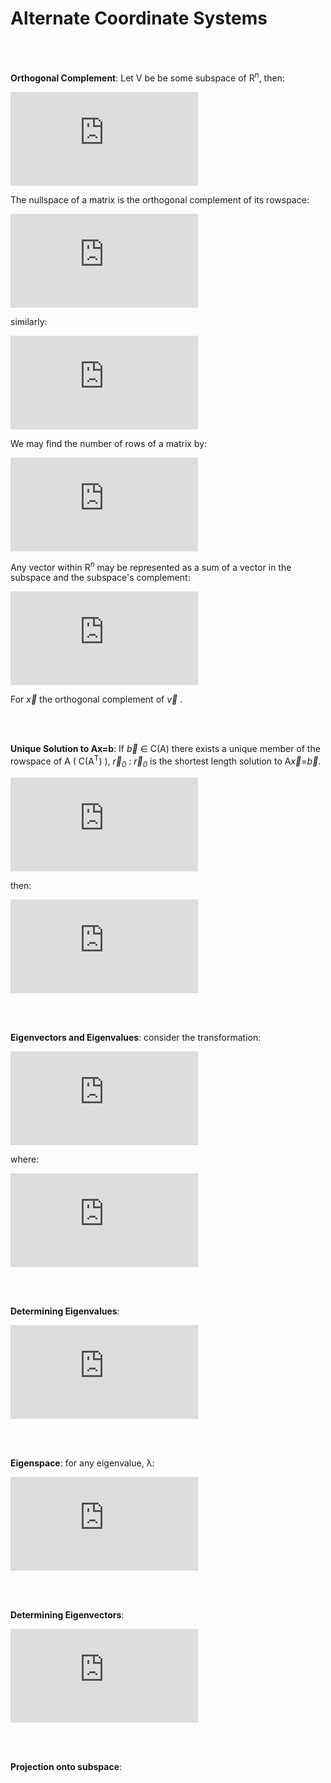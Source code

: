 <h1>Alternate Coordinate Systems</h1>
<br>
<br>

__Orthogonal Complement__: Let V be be some subspace of R<sup>n</sup>, then:

![equation](https://latex.codecogs.com/gif.latex?V%5Cperp%20%3D%5C%7B%20%5Coverrightarrow%7Bx%7D%20%5C%20%5Cepsilon%20%5C%20%5Cmathbb%7BR%7D%5E%7Bn%7D%20%5C%20%7C%20%5C%20%5Coverrightarrow%7Bx%7D%5Ccdot%20%5Coverrightarrow%7Bv%7D%20%3D%200%20%5C%20%5Cforall%20%5C%20%5Coverrightarrow%7Bv%7D%20%5C%20%5Cepsilon%20%5C%20V%20%5C%7D)

The nullspace of a matrix is the orthogonal complement of its rowspace:

![equation](https://latex.codecogs.com/gif.latex?N%28A%29%3D%5Cleft%28%20C%28A%5E%7BT%7D%29%20%5Cright%29%5E%7B%5Cperp%7D)

similarly:

![equation](https://latex.codecogs.com/gif.latex?N%28B%5E%7BT%7D%29%3DC%28B%29%5E%7B%5Cperp%7D)

We may find the number of rows of a matrix by:

![equation](https://latex.codecogs.com/gif.latex?dim%28V%29&plus;dim%28V%5E%7B%5Cperp%7D%29%3Dn)

Any vector within R<sup>n</sup> may be represented as a sum of a vector in the subspace and the subspace's complement:

![equation](https://latex.codecogs.com/gif.latex?%5Coverrightarrow%7Ba%7D%20%3D%20%5Coverrightarrow%7Bv%7D&plus;%5Coverrightarrow%7Bx%7D)

For *x&#8407;* the orthogonal complement of *v&#8407;* .

<br>
<br>

__Unique Solution to Ax=b__: If *b&#8407;* ∈ C(A) there exists a unique member of the rowspace of A ( C(A<sup>T</sup>) ), *r&#8407;<sub>0</sub>* : *r&#8407;<sub>0</sub>* is the shortest length solution to A*x&#8407;*=*b&#8407;*.

![equation](https://latex.codecogs.com/gif.latex?Let%5C%20%5Coverrightarrow%7Br%7D_%7B0%7D%5C%20%5Cepsilon%20%5C%20C%28A%5E%7BT%7D%29)

then:

![equation](https://latex.codecogs.com/gif.latex?A%5Coverrightarrow%7Br%7D_%7B0%7D%20%3D%20%5Coverrightarrow%7Bb%7D)

<br>
<br>

__Eigenvectors and Eigenvalues__: consider the transformation: 

![equation](https://latex.codecogs.com/gif.latex?T%28%5Coverrightarrow%7Bv%7D%29%20%3D%20%5Clambda%5Coverrightarrow%7Bv%7D)

where:

![equation](https://latex.codecogs.com/gif.latex?%5Cbegin%7Balign*%7D%20%5Coverrightarrow%7Bv%7D%20%3D%20eigenvector%20%5C%5C%20%5Clambda%20%3D%20eigenvalue%20%5Cend%7Balign*%7D)

<br>
<br>

__Determining Eigenvalues__: 

![equation](https://latex.codecogs.com/gif.latex?A%28%5Coverrightarrow%7Bv%7D%29%20%3D%20%5Clambda%5Coverrightarrow%7Bv%7D%20%5C%20for%20%5C%20non-zero%20%5C%20%5Coverrightarrow%7Bv%7D%20%5C%20iff.%20%5C%20%5Cdet%28%5Clambda%20I_%7Bn%7D-A%29%3D0)

<br>
<br>

__Eigenspace__: for any eigenvalue, λ:

![equation](https://latex.codecogs.com/gif.latex?E_%7B%5Clambda%7D%20%3D%20N%28%5Clambda%20I_%7Bn%7D-A%29)

<br>
<br>

__Determining Eigenvectors__: 

![equation](https://latex.codecogs.com/gif.latex?%28%5Clambda%20I_%7Bn%7D-A%29%5Coverrightarrow%7Bv%7D%3D%5Coverrightarrow%7B0%7D)

<br>
<br>

__Projection onto subspace__:

